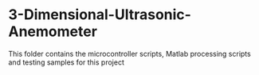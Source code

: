 # 3-Dimensional-Ultrasonic-Anemometer
This folder contains the microcontroller scripts, Matlab processing scripts and  testing samples for this project
